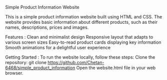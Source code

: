 Simple Product Information Website

This is a simple product information website built using HTML and CSS. The website provides basic information about different products, such as their names, descriptions, prices and images.

Features :
Clean and minimalist design
Responsive layout that adapts to various screen sizes
Easy-to-read product cards displaying key information
Smooth animations for a delightful user experience

Getting Started :
To run the website locally, follow these steps:
Clone the repository: git clone https://github.com/Chetan-6468/simple_product_information
Open the website.html file in your web browser.
